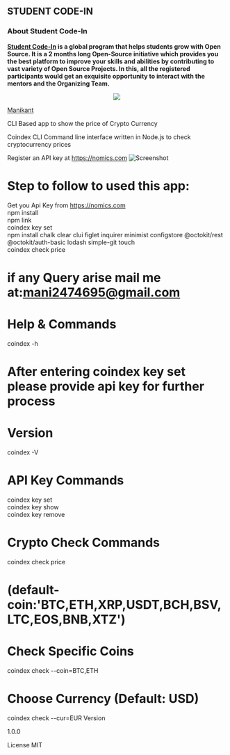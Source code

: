 ## **STUDENT CODE-IN**

### **About Student Code-In** 

**[Student Code-In](https://scodein.tech) is a global program that helps students grow with Open Source. It is a 2 months long Open-Source initiative which provides you the best platform to improve your skills and abilities by contributing to vast variety of Open Source Projects. In this, all the registered participants would get an exquisite opportunity to interact with the mentors and the Organizing Team.**

<p align="center">
  <kbd><img src="https://github.com/devil-cyber/Crypto-Coin/blob/master/Student%20Code-In%20logo.jpg" ></kbd>
  </p>
<a href="https://github.com/devil-cyber">Manikant</a>
 
CLI Based app to show the price of Crypto Currency

Coindex CLI
Command line interface written in Node.js to check cryptocurrency prices

Register an API key at https://nomics.com
![Screenshot](https://github.com/devil-cyber/Coindex/blob/master/Screenshot%20(52).png)
# Step to follow to used this app:
Get you Api Key from https://nomics.com<br>
npm install<br>
npm link<br>
coindex key set <br>
npm install chalk clear clui figlet inquirer minimist configstore @octokit/rest @octokit/auth-basic lodash simple-git touch <br>
coindex check price <br>

# if any Query arise mail me at:mani2474695@gmail.com

# Help & Commands
coindex -h
# After entering coindex key set please provide api key for further process

# Version
coindex -V

# API Key Commands
coindex key set<br>
coindex key show<br>
coindex key remove

# Crypto Check Commands
coindex check price

# (default-coin:'BTC,ETH,XRP,USDT,BCH,BSV,LTC,EOS,BNB,XTZ')

# Check Specific Coins 
coindex check --coin=BTC,ETH

# Choose Currency (Default: USD)
coindex check --cur=EUR
Version

1.0.0

License
MIT
